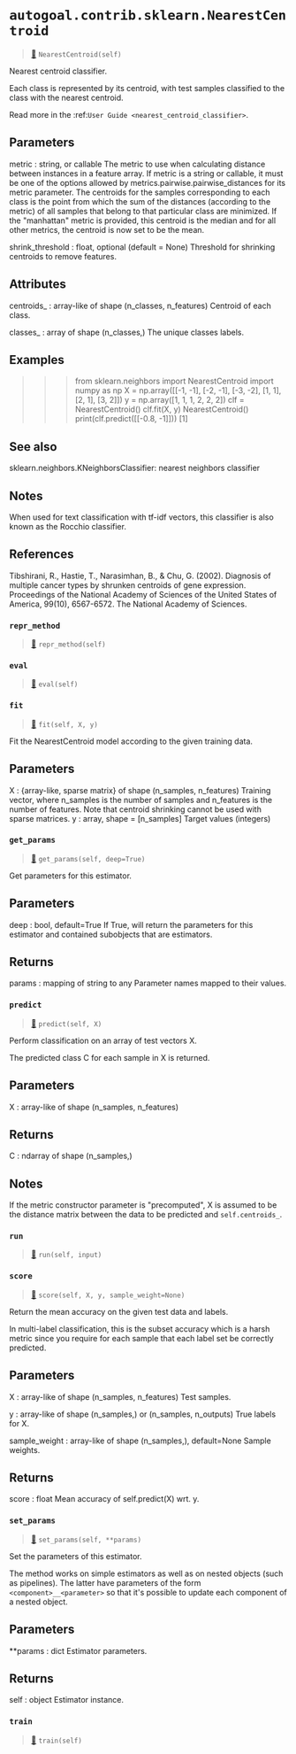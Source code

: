 # `autogoal.contrib.sklearn.NearestCentroid`

> [📝](https://github.com/autogal/autogoal/blob/main/autogoal/contrib/sklearn/_generated.py#L1338)
> `NearestCentroid(self)`

Nearest centroid classifier.

Each class is represented by its centroid, with test samples classified to
the class with the nearest centroid.

Read more in the :ref:`User Guide <nearest_centroid_classifier>`.

Parameters
----------
metric : string, or callable
    The metric to use when calculating distance between instances in a
    feature array. If metric is a string or callable, it must be one of
    the options allowed by metrics.pairwise.pairwise_distances for its
    metric parameter.
    The centroids for the samples corresponding to each class is the point
    from which the sum of the distances (according to the metric) of all
    samples that belong to that particular class are minimized.
    If the "manhattan" metric is provided, this centroid is the median and
    for all other metrics, the centroid is now set to be the mean.

shrink_threshold : float, optional (default = None)
    Threshold for shrinking centroids to remove features.

Attributes
----------
centroids_ : array-like of shape (n_classes, n_features)
    Centroid of each class.

classes_ : array of shape (n_classes,)
    The unique classes labels.

Examples
--------
>>> from sklearn.neighbors import NearestCentroid
>>> import numpy as np
>>> X = np.array([[-1, -1], [-2, -1], [-3, -2], [1, 1], [2, 1], [3, 2]])
>>> y = np.array([1, 1, 1, 2, 2, 2])
>>> clf = NearestCentroid()
>>> clf.fit(X, y)
NearestCentroid()
>>> print(clf.predict([[-0.8, -1]]))
[1]

See also
--------
sklearn.neighbors.KNeighborsClassifier: nearest neighbors classifier

Notes
-----
When used for text classification with tf-idf vectors, this classifier is
also known as the Rocchio classifier.

References
----------
Tibshirani, R., Hastie, T., Narasimhan, B., & Chu, G. (2002). Diagnosis of
multiple cancer types by shrunken centroids of gene expression. Proceedings
of the National Academy of Sciences of the United States of America,
99(10), 6567-6572. The National Academy of Sciences.
### `repr_method`

> [📝](https://github.com/autogoal/autogoal/blob/main/autogoal/utils/__init__.py#L87)
> `repr_method(self)`

### `eval`

> [📝](https://github.com/autogoal/autogoal/blob/main/autogoal/contrib/sklearn/_builder.py#L50)
> `eval(self)`

### `fit`

> [📝](/usr/local/lib/python3.6/dist-packages/sklearn/neighbors/_nearest_centroid.py#L89)
> `fit(self, X, y)`

Fit the NearestCentroid model according to the given training data.

Parameters
----------
X : {array-like, sparse matrix} of shape (n_samples, n_features)
    Training vector, where n_samples is the number of samples and
    n_features is the number of features.
    Note that centroid shrinking cannot be used with sparse matrices.
y : array, shape = [n_samples]
    Target values (integers)
### `get_params`

> [📝](/usr/local/lib/python3.6/dist-packages/sklearn/base.py#L173)
> `get_params(self, deep=True)`

Get parameters for this estimator.

Parameters
----------
deep : bool, default=True
    If True, will return the parameters for this estimator and
    contained subobjects that are estimators.

Returns
-------
params : mapping of string to any
    Parameter names mapped to their values.
### `predict`

> [📝](/usr/local/lib/python3.6/dist-packages/sklearn/neighbors/_nearest_centroid.py#L175)
> `predict(self, X)`

Perform classification on an array of test vectors X.

The predicted class C for each sample in X is returned.

Parameters
----------
X : array-like of shape (n_samples, n_features)

Returns
-------
C : ndarray of shape (n_samples,)

Notes
-----
If the metric constructor parameter is "precomputed", X is assumed to
be the distance matrix between the data to be predicted and
``self.centroids_``.
### `run`

> [📝](https://github.com/autogoal/autogoal/blob/main/autogoal/contrib/sklearn/_generated.py#L1343)
> `run(self, input)`

### `score`

> [📝](/usr/local/lib/python3.6/dist-packages/sklearn/base.py#L344)
> `score(self, X, y, sample_weight=None)`

Return the mean accuracy on the given test data and labels.

In multi-label classification, this is the subset accuracy
which is a harsh metric since you require for each sample that
each label set be correctly predicted.

Parameters
----------
X : array-like of shape (n_samples, n_features)
    Test samples.

y : array-like of shape (n_samples,) or (n_samples, n_outputs)
    True labels for X.

sample_weight : array-like of shape (n_samples,), default=None
    Sample weights.

Returns
-------
score : float
    Mean accuracy of self.predict(X) wrt. y.
### `set_params`

> [📝](/usr/local/lib/python3.6/dist-packages/sklearn/base.py#L205)
> `set_params(self, **params)`

Set the parameters of this estimator.

The method works on simple estimators as well as on nested objects
(such as pipelines). The latter have parameters of the form
``<component>__<parameter>`` so that it's possible to update each
component of a nested object.

Parameters
----------
**params : dict
    Estimator parameters.

Returns
-------
self : object
    Estimator instance.
### `train`

> [📝](https://github.com/autogoal/autogoal/blob/main/autogoal/contrib/sklearn/_builder.py#L47)
> `train(self)`

